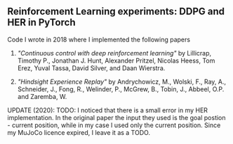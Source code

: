 ## Reinforcement Learning experiments: DDPG and HER in PyTorch

Code I wrote in 2018 where I implemented the following papers

1. *"Continuous control with deep reinforcement learning"* by Lillicrap, Timothy P., Jonathan J. Hunt, Alexander Pritzel, Nicolas Heess, Tom Erez, Yuval Tassa, David Silver, and Daan Wierstra. 

2. *"Hindsight Experience Replay"* by Andrychowicz, M., Wolski, F., Ray, A., Schneider, J., Fong, R., Welinder, P., McGrew, B., Tobin, J., Abbeel, O.P. and Zaremba, W.

UPDATE (2020): TODO: I noticed that there is a small error in my HER implementation. In the original paper the input they used is the goal postion - current position, while in my case I used only the current position. Since my MuJoCo licence expired, I leave it as a TODO.